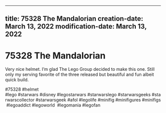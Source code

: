 ----
title: 75328 The Mandalorian
creation-date: March 13, 2022
modification-date: March 13, 2022
----

# 75328 The Mandalorian

Very nice helmet. I’m glad The Lego Group decided to make this one. Still only my serving favorite of the three released but beautiful and fun albeit quick build. 

#75328 
 #helmet
#lego #starwars #disney #legostarwars #starwarslego #starwarsgeeks #starwarscollector #starwarsgeek #afol #legolife #minifig #minifigures #minifigs #legoaddict #legoworld  #legomania #legofan 
  
 
